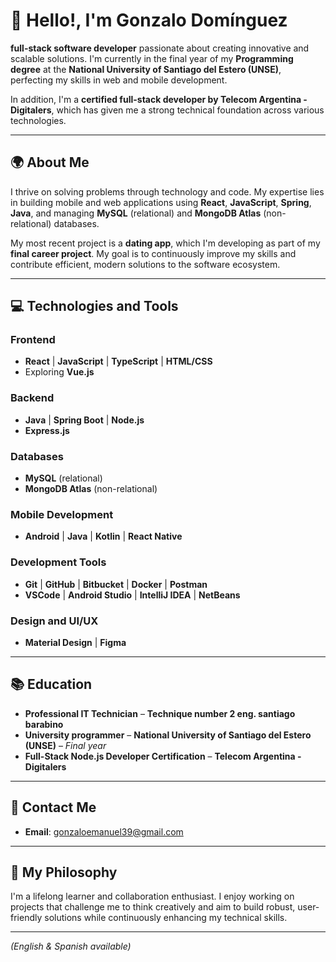 # 👋 Hello!, I'm **Gonzalo Domínguez**



 **full-stack software developer** passionate about creating innovative and scalable solutions. I'm currently in the final year of my **Programming degree** at the **National University of Santiago del Estero (UNSE)**, perfecting my skills in web and mobile development.  

In addition, I'm a **certified full-stack developer by Telecom Argentina - Digitalers**, which has given me a strong technical foundation across various technologies.  

---

## 🌍 About Me  

I thrive on solving problems through technology and code. My expertise lies in building mobile and web applications using **React**, **JavaScript**, **Spring**, **Java**, and managing **MySQL** (relational) and **MongoDB Atlas** (non-relational) databases.  

My most recent project is a **dating app**, which I'm developing as part of my **final career project**. My goal is to continuously improve my skills and contribute efficient, modern solutions to the software ecosystem.  

---

## 💻 Technologies and Tools  

### **Frontend**  
- **React** | **JavaScript** | **TypeScript** | **HTML/CSS**  
- Exploring **Vue.js**  

### **Backend**  
- **Java** | **Spring Boot** | **Node.js**  
- **Express.js**  

### **Databases**  
- **MySQL** (relational)  
- **MongoDB Atlas** (non-relational)  

### **Mobile Development**  
- **Android** | **Java** | **Kotlin** | **React Native**   

### **Development Tools**  
- **Git** | **GitHub** | **Bitbucket** | **Docker** | **Postman**  
- **VSCode** | **Android Studio** | **IntelliJ IDEA**  | **NetBeans** 

### **Design and UI/UX**  
- **Material Design** | **Figma**

---

## 📚 Education  
- **Professional IT Technician** – **Technique number 2 eng. santiago barabino**  
- **University programmer** – **National University of Santiago del Estero (UNSE)** – *Final year*  
- **Full-Stack Node.js Developer Certification** – **Telecom Argentina - Digitalers**  

---

## 📩 Contact Me  

- **Email**: [gonzaloemanuel39@gmail.com](mailto:gonzaloemanuel39@gmail.com)  

---

## 🚀 My Philosophy  

I'm a lifelong learner and collaboration enthusiast. I enjoy working on projects that challenge me to think creatively and aim to build robust, user-friendly solutions while continuously enhancing my technical skills.  

--- 

*(English & Spanish available)*  
